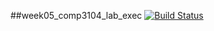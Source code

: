##week05_comp3104_lab_exec
[![Build Status](https://travis-ci.com/kifle1991/week05_comp3104_lab_exec.svg?branch=master)](https://travis-ci.com/kifle1991/week05_comp3104_lab_exec)

